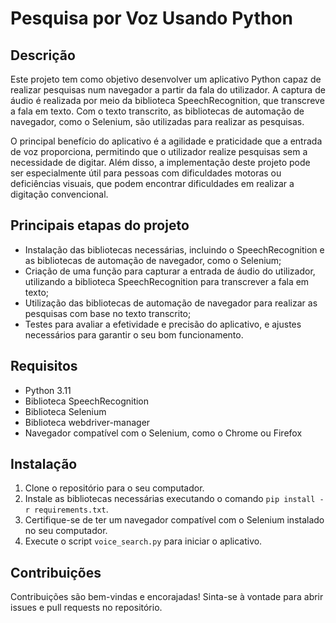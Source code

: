# Pesquisa por Voz Usando Python

## Descrição

Este projeto tem como objetivo desenvolver um aplicativo Python capaz de realizar pesquisas num navegador a partir da fala do utilizador. A captura de áudio é realizada por meio da biblioteca SpeechRecognition, que transcreve a fala em texto. Com o texto transcrito, as bibliotecas de automação de navegador, como o Selenium, são utilizadas para realizar as pesquisas.

O principal benefício do aplicativo é a agilidade e praticidade que a entrada de voz proporciona, permitindo que o utilizador realize pesquisas sem a necessidade de digitar. Além disso, a implementação deste projeto pode ser especialmente útil para pessoas com dificuldades motoras ou deficiências visuais, que podem encontrar dificuldades em realizar a digitação convencional.

## Principais etapas do projeto

- Instalação das bibliotecas necessárias, incluindo o SpeechRecognition e as bibliotecas de automação de navegador, como o Selenium;
- Criação de uma função para capturar a entrada de áudio do utilizador, utilizando a biblioteca SpeechRecognition para transcrever a fala em texto;
- Utilização das bibliotecas de automação de navegador para realizar as pesquisas com base no texto transcrito;
- Testes para avaliar a efetividade e precisão do aplicativo, e ajustes necessários para garantir o seu bom funcionamento.

## Requisitos

- Python 3.11
- Biblioteca SpeechRecognition
- Biblioteca Selenium
- Biblioteca webdriver-manager
- Navegador compatível com o Selenium, como o Chrome ou Firefox

## Instalação

1. Clone o repositório para o seu computador.
2. Instale as bibliotecas necessárias executando o comando `pip install -r requirements.txt`.
3. Certifique-se de ter um navegador compatível com o Selenium instalado no seu computador.
4. Execute o script `voice_search.py` para iniciar o aplicativo.


## Contribuições

Contribuições são bem-vindas e encorajadas! Sinta-se à vontade para abrir issues e pull requests no repositório.
